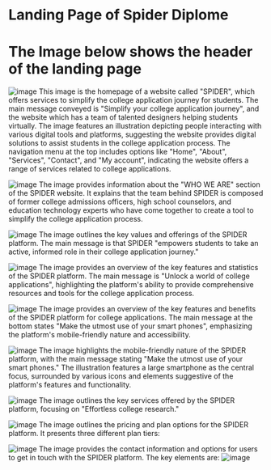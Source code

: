  # Landing Page of Spider Diplome
# The Image below shows the header of the landing page
 ![image](https://github.com/NGcodeX/spiderdiplome/blob/cindy_branch/front%20end%20preview/Header.png?raw=true)
    This image is the homepage of a website called "SPIDER", which offers services to simplify the college application journey for students. The main message conveyed is "Simplify your college application journey", and the website which has a team of talented designers helping students virtually. The image features an illustration depicting people interacting with various digital tools and platforms, suggesting the website provides digital solutions to assist students in the college application process. The navigation menu at the top includes options like "Home", "About", "Services", "Contact", and "My account", indicating the website offers a range of services related to college applications.
    
  ![image](https://github.com/NGcodeX/spiderdiplome/blob/cindy_branch/front%20end%20preview/page%201.png?raw=true)
     The image provides information about the "WHO WE ARE" section of the SPIDER website. It explains that the team behind SPIDER is composed of former college admissions officers, high school counselors, and education technology experts who have come together to create a tool to simplify the college application process.
     
   ![image](https://github.com/NGcodeX/spiderdiplome/blob/cindy_branch/front%20end%20preview/page%203.png?raw=true)
       The image outlines the key values and offerings of the SPIDER platform. The main message is that SPIDER "empowers students to take an active, informed role in their college application journey."
       
   ![image](https://github.com/NGcodeX/spiderdiplome/blob/cindy_branch/front%20end%20preview/page%204.png?raw=true)
   The image provides an overview of the key features and statistics of the SPIDER platform. The main message is "Unlock a world of college applications", highlighting the platform's ability to provide comprehensive resources and tools for the college application process.
   
   ![image](https://github.com/NGcodeX/spiderdiplome/blob/cindy_branch/front%20end%20preview/page%205.png?raw=true)
        The image provides an overview of the key features and benefits of the SPIDER platform for college applications. The main message at the bottom states "Make the utmost use of your smart phones", emphasizing the platform's mobile-friendly nature and accessibility.
        
   ![image](https://github.com/NGcodeX/spiderdiplome/blob/cindy_branch/front%20end%20preview/page%206.png?raw=true)
         The image highlights the mobile-friendly nature of the SPIDER platform, with the main message stating "Make the utmost use of your smart phones." The illustration features a large smartphone as the central focus, surrounded by various icons and elements suggestive of the platform's features and functionality.
         
   ![image](https://github.com/NGcodeX/spiderdiplome/blob/cindy_branch/front%20end%20preview/page%207.png?raw=true)
          The image outlines the key services offered by the SPIDER platform, focusing on "Effortless college research."
          
   ![image](https://github.com/NGcodeX/spiderdiplome/blob/cindy_branch/front%20end%20preview/page%208.png?raw=true)
         The image outlines the pricing and plan options for the SPIDER platform. It presents three different plan tiers:

   ![image](https://github.com/NGcodeX/spiderdiplome/blob/cindy_branch/front%20end%20preview/page%209.png?raw=true)
          The image provides the contact information and options for users to get in touch with the SPIDER platform. The key elements are:
   ![image](https://github.com/NGcodeX/spiderdiplome/blob/cindy_branch/front%20end%20preview/footer.png?raw=true)
      
    
